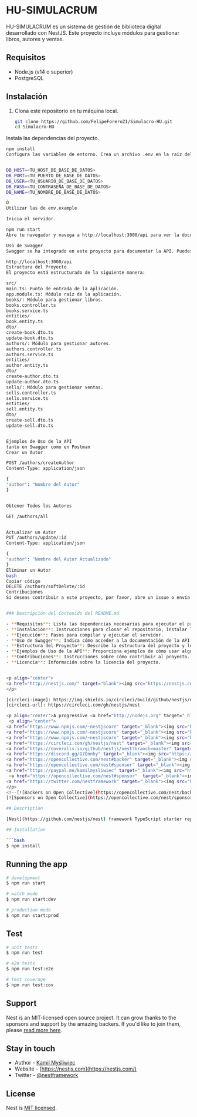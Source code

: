 
# HU-SIMULACRUM

HU-SIMULACRUM es un sistema de gestión de biblioteca digital desarrollado con NestJS. Este proyecto incluye módulos para gestionar libros, autores y ventas.

## Requisitos

- Node.js (v14 o superior)
- PostgreSQL

## Instalación

1. Clona este repositorio en tu máquina local.

   ```bash
   git clone https://github.com/FelipeForero21/Simulacro-HU.git
   cd Simulacro-HU
Instala las dependencias del proyecto.

   ```bash
npm install
Configura las variables de entorno. Crea un archivo .env en la raíz del proyecto con el siguiente contenido:


DB_HOST=<TU_HOST_DE_BASE_DE_DATOS>
DB_PORT=<TU_PUERTO_DE_BASE_DE_DATOS>
DB_USER=<TU_USUARIO_DE_BASE_DE_DATOS>
DB_PASS=<TU_CONTRASEÑA_DE_BASE_DE_DATOS>
DB_NAME=<TU_NOMBRE_DE_BASE_DE_DATOS>

Ó
Utilizar las de env.example

Inicia el servidor.

npm run start
Abre tu navegador y navega a http://localhost:3000/api para ver la documentación generada por Swagger.

Uso de Swagger
Swagger se ha integrado en este proyecto para documentar la API. Puedes acceder a la documentación interactiva de la API en la siguiente URL:

http://localhost:3000/api
Estructura del Proyecto
El proyecto está estructurado de la siguiente manera:

src/
main.ts: Punto de entrada de la aplicación.
app.module.ts: Módulo raíz de la aplicación.
books/: Módulo para gestionar libros.
books.controller.ts
books.service.ts
entities/
book.entity.ts
dto/
create-book.dto.ts
update-book.dto.ts
authors/: Módulo para gestionar autores.
authors.controller.ts
authors.service.ts
entities/
author.entity.ts
dto/
create-author.dto.ts
update-author.dto.ts
sells/: Módulo para gestionar ventas.
sells.controller.ts
sells.service.ts
entities/
sell.entity.ts
dto/
create-sell.dto.ts
update-sell.dto.ts


Ejemplos de Uso de la API
tanto en Swagger como en Postman
Crear un Autor

POST /authors/createAuthor
Content-Type: application/json

{
  "author": "Nombre del Autor"
}


Obtener Todos los Autores

GET /authors/all


Actualizar un Autor
PUT /authors/update/:id
Content-Type: application/json

{
  "author": "Nombre del Autor Actualizado"
}
Eliminar un Autor
bash
Copiar código
DELETE /authors/softDelete/:id
Contribuciones
Si deseas contribuir a este proyecto, por favor, abre un issue o envía un pull request.


### Descripción del Contenido del README.md

- **Requisitos**: Lista las dependencias necesarias para ejecutar el proyecto.
- **Instalación**: Instrucciones para clonar el repositorio, instalar las dependencias y configurar las variables de entorno.
- **Ejecución**: Pasos para compilar y ejecutar el servidor.
- **Uso de Swagger**: Indica cómo acceder a la documentación de la API generada por Swagger.
- **Estructura del Proyecto**: Describe la estructura del proyecto y los archivos principales.
- **Ejemplos de Uso de la API**: Proporciona ejemplos de cómo usar algunos endpoints de la API.
- **Contribuciones**: Instrucciones sobre cómo contribuir al proyecto.
- **Licencia**: Información sobre la licencia del proyecto.


<p align="center">
  <a href="http://nestjs.com/" target="blank"><img src="https://nestjs.com/img/logo-small.svg" width="200" alt="Nest Logo" /></a>
</p>

[circleci-image]: https://img.shields.io/circleci/build/github/nestjs/nest/master?token=abc123def456
[circleci-url]: https://circleci.com/gh/nestjs/nest

  <p align="center">A progressive <a href="http://nodejs.org" target="_blank">Node.js</a> framework for building efficient and scalable server-side applications.</p>
    <p align="center">
<a href="https://www.npmjs.com/~nestjscore" target="_blank"><img src="https://img.shields.io/npm/v/@nestjs/core.svg" alt="NPM Version" /></a>
<a href="https://www.npmjs.com/~nestjscore" target="_blank"><img src="https://img.shields.io/npm/l/@nestjs/core.svg" alt="Package License" /></a>
<a href="https://www.npmjs.com/~nestjscore" target="_blank"><img src="https://img.shields.io/npm/dm/@nestjs/common.svg" alt="NPM Downloads" /></a>
<a href="https://circleci.com/gh/nestjs/nest" target="_blank"><img src="https://img.shields.io/circleci/build/github/nestjs/nest/master" alt="CircleCI" /></a>
<a href="https://coveralls.io/github/nestjs/nest?branch=master" target="_blank"><img src="https://coveralls.io/repos/github/nestjs/nest/badge.svg?branch=master#9" alt="Coverage" /></a>
<a href="https://discord.gg/G7Qnnhy" target="_blank"><img src="https://img.shields.io/badge/discord-online-brightgreen.svg" alt="Discord"/></a>
<a href="https://opencollective.com/nest#backer" target="_blank"><img src="https://opencollective.com/nest/backers/badge.svg" alt="Backers on Open Collective" /></a>
<a href="https://opencollective.com/nest#sponsor" target="_blank"><img src="https://opencollective.com/nest/sponsors/badge.svg" alt="Sponsors on Open Collective" /></a>
  <a href="https://paypal.me/kamilmysliwiec" target="_blank"><img src="https://img.shields.io/badge/Donate-PayPal-ff3f59.svg"/></a>
    <a href="https://opencollective.com/nest#sponsor"  target="_blank"><img src="https://img.shields.io/badge/Support%20us-Open%20Collective-41B883.svg" alt="Support us"></a>
  <a href="https://twitter.com/nestframework" target="_blank"><img src="https://img.shields.io/twitter/follow/nestframework.svg?style=social&label=Follow"></a>
</p>
  <!--[![Backers on Open Collective](https://opencollective.com/nest/backers/badge.svg)](https://opencollective.com/nest#backer)
  [![Sponsors on Open Collective](https://opencollective.com/nest/sponsors/badge.svg)](https://opencollective.com/nest#sponsor)-->

## Description

[Nest](https://github.com/nestjs/nest) framework TypeScript starter repository.

## Installation

```bash
$ npm install
```

## Running the app

```bash
# development
$ npm run start

# watch mode
$ npm run start:dev

# production mode
$ npm run start:prod
```

## Test

```bash
# unit tests
$ npm run test

# e2e tests
$ npm run test:e2e

# test coverage
$ npm run test:cov
```

## Support

Nest is an MIT-licensed open source project. It can grow thanks to the sponsors and support by the amazing backers. If you'd like to join them, please [read more here](https://docs.nestjs.com/support).

## Stay in touch

- Author - [Kamil Myśliwiec](https://kamilmysliwiec.com)
- Website - [https://nestjs.com](https://nestjs.com/)
- Twitter - [@nestframework](https://twitter.com/nestframework)

## License

Nest is [MIT licensed](LICENSE).
